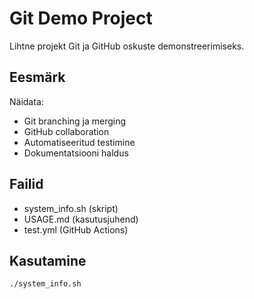 # Git Demo Project

Lihtne projekt Git ja GitHub oskuste demonstreerimiseks.

## Eesmärk
Näidata:
- Git branching ja merging
- GitHub collaboration
- Automatiseeritud testimine
- Dokumentatsiooni haldus

## Failid
- system_info.sh (skript)
- USAGE.md (kasutusjuhend)
- test.yml (GitHub Actions)

## Kasutamine
```bash
./system_info.sh
